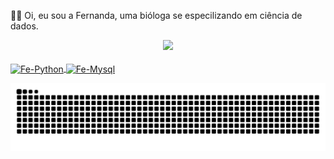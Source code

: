 👋🏻 Oi, eu sou a Fernanda, uma bióloga se especilizando em ciência de dados.


<div align="center">
  <a href="https://www.instagram.com/ferandadias/">
  <img height="180em" src="https://github-readme-stats.vercel.app/api?username=fernandadiasm&show_icons=true&theme=dracula&include_all_commits=true&count_private=true"/>
</div>

<div style="display: inline_block"><br>
      <img align="center" alt="Fe-Python" height="40" width="50" src="https://cdn.jsdelivr.net/gh/devicons/devicon/icons/python/python-original.svg"/>
     <img align="center" alt="Fe-Mysql" height="40" width="50" src="https://cdn.jsdelivr.net/gh/devicons/devicon/icons/mysql/mysql-original.svg"/>
</div>

![Snake animation](https://github.com/fernandadiasm/fernandadiasm/blob/output/github-contribution-grid-snake.svg)

